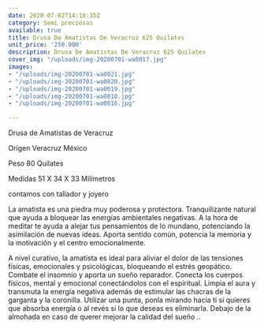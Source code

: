 ```yaml
---
date: 2020-07-02T14:18:35Z
category: Semi preciosas
available: true
title: Drusa De Amatistas De Veracruz 625 Quilates
unit_price: '250.000'
description: Drusa De Amatistas De Veracruz 625 Quilates
cover_img: "/uploads/img-20200701-wa0017.jpg"
images:
- "/uploads/img-20200701-wa0021.jpg"
- "/uploads/img-20200701-wa0020.jpg"
- "/uploads/img-20200701-wa0019.jpg"
- "/uploads/img-20200701-wa0018.jpg"
- "/uploads/img-20200701-wa0016.jpg"

---
```

Drusa de Amatistas de Veracruz

Origen Veracruz México

Peso 80 Quilates

Medidas 51 X 34 X 33 Milímetros

contamos con tallador y joyero

La amatista es una piedra muy poderosa y protectora. Tranquilizante natural que ayuda a bloquear las energías ambientales negativas. A la hora de meditar te ayuda a alejar tus pensamientos de lo mundano, potenciando la asimilación de nuevas ideas. Aporta sentido común, potencia la memoria y la motivación y el centro emocionalmente.

A nivel curativo, la amatista es ideal para aliviar el dolor de las tensiones físicas, emocionales y psicológicas, bloqueando el estrés geopático. Combate el insomnio y aporta un sueño reparador. Conecta los cuerpos físicos, mental y emocional conectándolos con el espiritual. Limpia el aura y transmuta la energía negativa además de estimular las chacras de la garganta y la coronilla. Utilizar una punta, ponla mirando hacia ti si quieres que absorba energía o al revés si lo que deseas es eliminarla. Debajo de la almohada en caso de querer mejorar la calidad del sueño ..